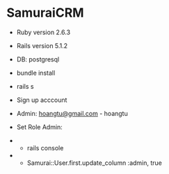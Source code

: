 # SamuraiCRM

* Ruby version 2.6.3

* Rails version 5.1.2

* DB: postgresql

* bundle install

* rails s

* Sign up acccount

* Admin: hoangtu@gmail.com - hoangtu

* Set Role Admin:

* - rails console

* - Samurai::User.first.update_column :admin, true
